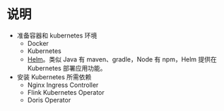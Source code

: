# 说明

* 准备容器和 kubernetes 环境
  * Docker
  * Kubernetes
  * [Helm](https://helm.sh/)。类似 Java 有 maven、gradle，Node 有 npm，Helm 提供在 Kubernetes 部署应用功能。
* 安装 Kubernetes 所需依赖
  * Nginx Ingress Controller
  * Flink Kubernetes Operator
  * Doris Operator
